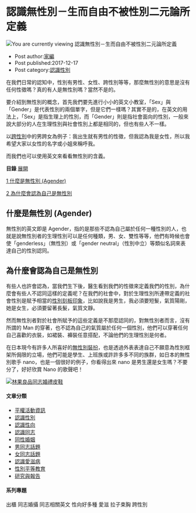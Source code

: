 # 認識無性別－生而自由不被性別二元論所定義

![You are currently viewing 認識無性別－生而自由不被性別二元論所定義](https://lgbtq.tw/wp-content/uploads/2017/12/agender.jpg)

- Post author:[家編](https://lgbtq.tw/author/ella901357lgbttw/ "「家編」的文章")
- Post published:2017-12-17
- Post category:[認識性別](https://lgbtq.tw/category/%e8%aa%8d%e8%ad%98%e6%80%a7%e5%88%a5/)

在我們日常的認知中，性別有男性、女性、跨性別等等，那麼無性別的意思是沒有任何性徵嗎？真的有人是無性別嗎？當然不是的。

要介紹到無性別的概念，首先我們要先進行小小的英文小教室，「Sex」與「Gender」是代表性別的兩個單字，但是它們一樣嗎？其實不是的，在英文的用法上，「Sex」是指生理上的性別，而「Gender」則是指社會面向的性別，一般來說大部分的人在生理性別與社會性別上都是相同的，但也有些人不一樣。

以[跨性別](https://lgbtq.twtransgender-definition/)中的男跨女為例子：我出生就有男性的性徵，但我認為我是女性，所以我希望大家以女性的名字或小姐來稱呼我。

而我們也可以使用英文來看看無性別的含義。

**目錄** [展開](#)

[1 什麼是無性別 (Agender)](#shen_me_shi_wu_xing_bie_Agender)

[2 為什麼會認為自己是無性別](#wei_shen_me_hui_ren_wei_zi_ji_shi_wu_xing_bie)

## 什麼是無性別 (Agender)

無性別的英文即是 Agender，指的是那些不認為自己屬於任何一種性別的人，也就是說無性別者的生理性別可以是任何種類，男、女、雙性等等，他們有時候也會使「genderless」（無性別）或「gender neutral」（性別中立）等類似名詞來表達自己的性別認同。

## 為什麼會認為自己是無性別

有些人也許會認為，當我們生下後，醫生看到我們的性徵來定義我們的性別，為什麼會有些人不認同這樣的定義呢？在我們的社會中，對於生理性別所連帶定義的社會性別是賦予相當的[性別刻板印象](https://lgbtq.twgender-stereotypes-defination/)，比如說我是男生，我必須要短髮，氣質陽剛，她是女生，必須要留著長髮，氣質文靜。

然而無性別者對於社會所賦予的這些定義是不那麼認同的，對無性別者而言，沒有所謂的 Man 的穿著，也不認為自己的氣質屬於任何一個性別，他們可以穿著任何自己喜歡的衣裝，如裙裝、褲裝任意搭配，不論他們的生理性別是何者。

在日本現今有許多人所喜好的[無性別裝扮](https://cn.nytstyle.com/culture/20170106/with-manicures-and-makeup-japans-genderless-blur-line-between-pink-and-blue/zh-hant/)，也是透過外表表達自己不願意為性別框架所侷限的立場，他們可能是學生、上班族或許許多多不同的族群，如日本的無性別歌手 nano，也是一個很好的例子，你看得出來 nano 是男生還是女生嗎？不要分了，好好欣賞 Nano 的歌聲吧！

[![林果良品同志婚禮皮鞋](https://www.lgbtq.tw/wp-content/uploads/2020/11/集客部落客_833x437.jpg)](https://oringo.pse.is/38s67a )

#### 文章分類

- [平權活動資訊](https://lgbtq.tw/category/events/)
- [認識性別](https://lgbtq.tw/category/%e8%aa%8d%e8%ad%98%e6%80%a7%e5%88%a5/)
- [認識性向](https://lgbtq.tw/category/sex-orientation/)
- [認識同志](https://lgbtq.tw/category/%e8%aa%8d%e8%ad%98%e5%90%8c%e5%bf%97/)
- [同性婚姻](https://lgbtq.tw/category/%e5%90%8c%e6%80%a7%e5%a9%9a%e5%a7%bb/)
- [男同志話題](https://lgbtq.tw/category/gay/)
- [女同志話題](https://lgbtq.tw/category/%e5%a5%b3%e5%90%8c%e5%bf%97%e8%a9%b1%e9%a1%8c/)
- [認識愛滋病](https://lgbtq.tw/category/aids/)
- [性別平等教育](https://lgbtq.tw/category/gender-equality/)
- [研究與報告](https://lgbtq.tw/category/research/)

#### 系列專題

出櫃 同志婚攝 同志相關英文 性向好多種 愛滋 拉子束胸 跨性別
